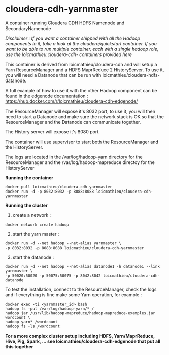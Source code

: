# cloudera-cdh-yarnmaster
A container running Cloudera CDH HDFS Namenode and SecondaryNamenode

*Disclaimer : If you want a container shipped with all the Hadoop components in it, take a look at the cloudera/quickstart container. If you want to be able to run multiple container, each with a single hadoop role, use the loicmathieu.cloudera-cdh-<role> containers provided here*

This container is derived from loicmathieu/cloudera-cdh and will setup a Yarn ResourceManager and a HDFS  MaprReduce 2 HistoryServer. To use it, you will need a Datanode that can be run with loicmathieu/cloudera-hdfs-datanode.

A full example of how to use it with the other Hadoop component can be found in the edgenode documentation : https://hub.docker.com/r/loicmathieu/cloudera-cdh-edgenode/

The ResourceManager will expose it's 8032 port, to use it, you will then need to start a Datanode and make sure the network stack is OK so that the ResourceManager and the Datanode can communicate together. 

The History server will expose it's 8080 port.

The container will use supervisor to start both the ResourceManager and the HistoryServer.

The logs are located in the /var/log/hadoop-yarn directory for the ResourceManager and the /var/log/hadoop-mapreduce directoy for the HistoryServer

**Running the container**
```
docker pull loicmathieu/cloudera-cdh-yarnmaster
docker run -d -p 8032:8032 -p 8088:8088 loicmathieu/cloudera-cdh-yarnmaster
```

**Running the cluster**

1. create a network :
```
docker network create hadoop
```
2. start the yarn master :
```
docker run -d --net hadoop --net-alias yarnmaster \
-p 8032:8032 -p 8088:8088 loicmathieu/cloudera-cdh-yarnmaster
```
3. start the datanode :
```
docker run -d --net hadoop --net-alias datanode1 -h datanode1 --link yarnmaster \
-p 50020:50020 -p 50075:50075 -p 8042:8042 loicmathieu/cloudera-cdh-datanode
```

To test the installation, connect to the ResourceManager, check the logs and if everything is fine make some Yarn operation, for example : 
```
docker exec -ti <yarnmaster_id> bash
hadoop fs -put /var/log/hadoop-yarn/* /
hadoop jar /usr/lib/hadoop-mapreduce/hadoop-mapreduce-examples.jar wordcount \
hadoop-yarn* /wordcount
hadoop fs -ls /wordcount
```

**For a more complex cluster setup including HDFS, Yarn/MaprReduce, Hive, Pig, Spark, ... see loicmathieu/cloudera-cdh-edgenode that put all this together**
